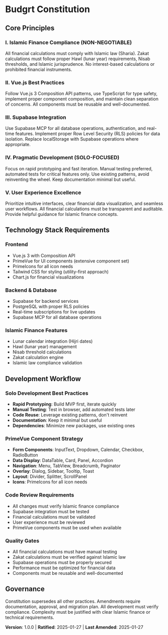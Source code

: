 # Budgrt Constitution
<!-- Budget Planning Application with Islamic Finance Integration -->

## Core Principles

### I. Islamic Finance Compliance (NON-NEGOTIABLE)
All financial calculations must comply with Islamic law (Sharia). Zakat calculations must follow proper Hawl (lunar year) requirements, Nisab thresholds, and Islamic jurisprudence. No interest-based calculations or prohibited financial instruments.

### II. Vue.js Best Practices
Follow Vue.js 3 Composition API patterns, use TypeScript for type safety, implement proper component composition, and maintain clean separation of concerns. All components must be reusable and well-documented.

### III. Supabase Integration
Use Supabase MCP for all database operations, authentication, and real-time features. Implement proper Row Level Security (RLS) policies for data isolation. Replace localStorage with Supabase operations where appropriate.

### IV. Pragmatic Development (SOLO-FOCUSED)
Focus on rapid prototyping and fast iteration. Manual testing preferred, automated tests for critical features only. Use existing patterns, avoid reinventing the wheel. Keep documentation minimal but useful.

### V. User Experience Excellence
Prioritize intuitive interfaces, clear financial data visualization, and seamless user workflows. All financial calculations must be transparent and auditable. Provide helpful guidance for Islamic finance concepts.

## Technology Stack Requirements

### Frontend
- Vue.js 3 with Composition API
- PrimeVue for UI components (extensive component set)
- PrimeIcons for all icon needs
- Tailwind CSS for styling (utility-first approach)
- Chart.js for financial visualizations

### Backend & Database
- Supabase for backend services
- PostgreSQL with proper RLS policies
- Real-time subscriptions for live updates
- Supabase MCP for all database operations

### Islamic Finance Features
- Lunar calendar integration (Hijri dates)
- Hawl (lunar year) management
- Nisab threshold calculations
- Zakat calculation engine
- Islamic law compliance validation

## Development Workflow

### Solo Development Best Practices
- **Rapid Prototyping**: Build MVP first, iterate quickly
- **Manual Testing**: Test in browser, add automated tests later
- **Code Reuse**: Leverage existing patterns, don't reinvent
- **Documentation**: Keep it minimal but useful
- **Dependencies**: Minimize new packages, use existing ones

### PrimeVue Component Strategy
- **Form Components**: InputText, Dropdown, Calendar, Checkbox, RadioButton
- **Data Display**: DataTable, Card, Panel, Accordion
- **Navigation**: Menu, TabView, Breadcrumb, Paginator
- **Overlay**: Dialog, Sidebar, Tooltip, Toast
- **Layout**: Divider, Splitter, ScrollPanel
- **Icons**: PrimeIcons for all icon needs

### Code Review Requirements
- All changes must verify Islamic finance compliance
- Supabase integration must be tested
- Financial calculations must be validated
- User experience must be reviewed
- PrimeVue components must be used when available

### Quality Gates
- All financial calculations must have manual testing
- Zakat calculations must be verified against Islamic law
- Supabase operations must be properly secured
- Performance must be optimized for financial data
- Components must be reusable and well-documented

## Governance

Constitution supersedes all other practices. Amendments require documentation, approval, and migration plan. All development must verify compliance. Complexity must be justified with clear Islamic finance or technical requirements.

**Version**: 1.0.0 | **Ratified**: 2025-01-27 | **Last Amended**: 2025-01-27
